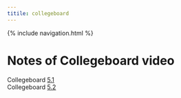 ```yaml
---
titile: collegeboard
---
```


{% include navigation.html %}
# Notes of Collegeboard video
Collegeboard [5.1](5.1) <br>
Collegeboard [5.2](5.2) <br>



